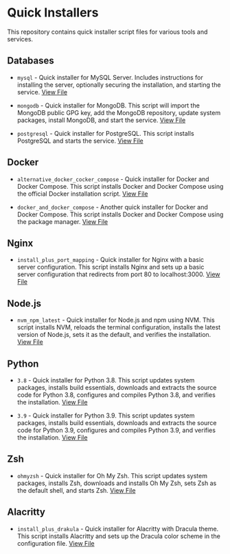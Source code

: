 # Quick Installers

This repository contains quick installer script files for various tools and services.

## Databases

* `mysql` - Quick installer for MySQL Server. Includes instructions for installing the server, optionally securing the installation, and starting the service. [View File](./databases/mysql/mysql_latest.txt)

* `mongodb` - Quick installer for MongoDB. This script will import the MongoDB public GPG key, add the MongoDB repository, update system packages, install MongoDB, and start the service. [View File](./databases/mongodb/mongodb_latest.txt)

* `postgresql` - Quick installer for PostgreSQL. This script installs PostgreSQL and starts the service. [View File](./databases/postgresql/postgresql_latest.txt)

## Docker

* `alternative_docker_cocker_compose` - Quick installer for Docker and Docker Compose. This script installs Docker and Docker Compose using the official Docker installation script. [View File](./docker/alternative_docker_cocker_compose.txt)

* `docker_and_docker_compose` - Another quick installer for Docker and Docker Compose. This script installs Docker and Docker Compose using the package manager. [View File](./docker/docker_and_docker_compose.txt)

## Nginx

* `install_plus_port_mapping` - Quick installer for Nginx with a basic server configuration. This script installs Nginx and sets up a basic server configuration that redirects from port 80 to localhost:3000. [View File](./nginx/install_plus_port_mapping.txt)

## Node.js

* `nvm_npm_latest` - Quick installer for Node.js and npm using NVM. This script installs NVM, reloads the terminal configuration, installs the latest version of Node.js, sets it as the default, and verifies the installation. [View File](./nodejs/nvm_npm_latest.txt)

## Python

* `3.8` - Quick installer for Python 3.8. This script updates system packages, installs build essentials, downloads and extracts the source code for Python 3.8, configures and compiles Python 3.8, and verifies the installation. [View File](./python/3.8.txt)

* `3.9` - Quick installer for Python 3.9. This script updates system packages, installs build essentials, downloads and extracts the source code for Python 3.9, configures and compiles Python 3.9, and verifies the installation. [View File](./python/3.9.txt)

## Zsh

* `ohmyzsh` - Quick installer for Oh My Zsh. This script updates system packages, installs Zsh, downloads and installs Oh My Zsh, sets Zsh as the default shell, and starts Zsh. [View File](./zsh/ohmyzsh.txt)


## Alacritty

* `install_plus_drakula` - Quick installer for Alacritty with Dracula theme. This script installs Alacritty and sets up the Dracula color scheme in the configuration file. [View File](./apps/terminals/alacritty/install_plus_drakula.txt)
